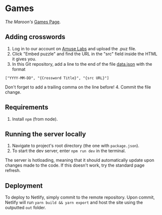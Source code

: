 # Games
*The Maroon's* [Games Page](https://games.chicagomaroon.com).

## Adding crosswords
1. Log in to our account on [Amuse Labs](https://amuselabs.com/) and upload the .puz file.
2. Click "Embed puzzle" and find the URL in the "src" field inside the HTML it gives you.
3. In this Git repository, add a line to the end of the file [data.json](./data.json) with the format
```
["YYYY-MM-DD", "{Crossword Title}", "{src URL}"]
```
Don't forget to add a trailing comma on the line before!
4. Commit the file change.

## Requirements
1. Install `npm` (from node).

## Running the server locally
1. Navigate to project's root directory (the one with `package.json`).
2. To start the dev server, enter `npm run dev` in the terminal. 

The server is hotloading, meaning that it should automatically update upon changes made to the code. If this doesn't work, try the standard page refresh.

## Deployment
To deploy to Netlify, simply commit to the remote repository. Upon commit, Netlify will run `yarn build && yarn export` and host the site using the outputted `out` folder.
